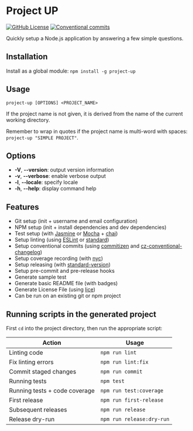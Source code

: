 # Project UP

[![GitHub License](https://img.shields.io/github/license/simplymichael/express-user-manager)](https://github.com/simplymichael/project-up/LICENSE.md)
[![Conventional commits](https://img.shields.io/badge/Conventional%20Commits-1.0.0-brightgreen.svg)](https://conventionalcommits.org)

Quickly setup a Node.js application by answering a few simple questions.

## Installation

Install as a global module: `npm install -g project-up`

## Usage

`project-up [OPTIONS] <PROJECT_NAME>`

If the project name is not given, it is derived from the name of the current working directory.

Remember to wrap in quotes if the project name is multi-word with spaces: `project-up "SIMPLE PROJECT"`.

## Options

- **-V**, **--version**: output version information
- **-v**, **--verbose**: enable verbose output
- **-l**, **--locale**: specify locale
- **-h**, **--help**: display command help

## Features

- Git setup (init + username and email configuration)
- NPM setup (init + install dependencies and dev dependencies)
- Test setup (with [Jasmine][jasmine] or [Mocha][mocha] + [chai][chai])
- Setup linting (using [ESLint][eslint] or [standard][standard])
- Setup conventional commits (using [commitizen][commitizen] and [cz-conventional-changelog][cz-conv])
- Setup coverage recording (with [nyc][nyc])
- Setup releasing (with [standard-version][standard-v])
- Setup pre-commit and pre-release hooks
- Generate sample test
- Generate basic README file (with badges)
- Generate License File (using [lice][lice])
- Can be run on an existing git or npm project

## Running scripts in the generated project

First `cd` into the project directory, then run the appropriate script:

| Action                        | Usage                     |
| ------------------------------| ------------------------- |
| Linting code                  | `npm run lint`            |
| Fix linting errors            | `npm run lint:fix`        |
| Commit staged changes         | `npm run commit`          |
| Running tests                 | `npm test`                |
| Running tests + code coverage | `npm run test:coverage`   |
| First release                 | `npm run first-release`   |
| Subsequent releases           | `npm run release`         |
| Release dry-run               | `npm run release:dry-run` |



[chai]: https://npm.im/chai
[commitizen]: https://npm.im/commitizen
[cz-conv]: https://npm.im/cz-conventional-changelog
[eslint]: https://npm.im/eslint
[jasmine]: https://npm.im/jasmine
[lice]: https://npm.im/lice
[mocha]: https://npm.im/mocha
[nyc]: https://npm.im/nyc
[standard]: https://npm.im/standard
[standard-v]: https://npm.im/standard-version
